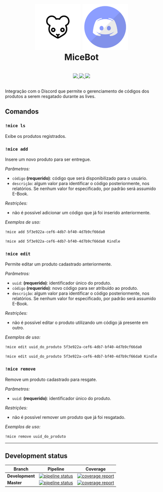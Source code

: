 <h1 align='center'>
    <img src='https://raw.githubusercontent.com/micebot/assets/master/images/logo-256x256.png' height="150">
    <img src='https://raw.githubusercontent.com/micebot/assets/master/images/discord-256x256.png' height="150"><br>
    MiceBot
</h1>
<br>
<div align='center'>
    <a href='https://github.com/psf/black'>
        <img src='https://img.shields.io/badge/code%20style-black-000000.svg'/>
    </a>
    <a href='https://github.com/micebot/discord/issues'>
        <img src='https://badgen.net/github/open-issues/micebot/discord'>
    </a>
    <a href='https://github.com/micebot/discord/commits/development'>
        <img src='https://badgen.net/github/last-commit/micebot/discord/development'>
    </a>
</div>
<br>

Integração com o Discord que permite o gerenciamento de códigos dos produtos
a serem resgatado durante as lives.

## Comandos

### `!mice ls`
Exibe os produtos registrados.


### `!mice add`

Insere um novo produto para ser entregue.

*Parâmetros:*
- `código` **(requerido)**: código que será disponibilizado para o usuário.
- `descrição`: algum valor para identificar o código posteriormente, nos
relatórios. Se nenhum valor for especificado, por padrão será assumido E-Book.

*Restrições:*
- não é possível adicionar um código que já foi inserido anteriormente.

*Exemplos de uso:*

`!mice add 5f3e922a-cef6-4db7-bf40-4d7b9cf66da0`

`!mice add 5f3e922a-cef6-4db7-bf40-4d7b9cf66da0 Kindle`


### `!mice edit`

Permite editar um produto cadastrado anteriormente.

*Parâmetros:*
- `uuid`: **(requerido)**: identificador único do produto.
- `código` **(requerido)**: novo código para ser atribuído ao produto.
- `descrição`: algum valor para identificar o código posteriormente, nos
relatórios. Se nenhum valor for especificado, por padrão será assumido E-Book.

*Restrições:*
- não é possível editar o produto utilizando um código já presente em outro.

*Exemplos de uso:*

`!mice edit uuid_do_produto 5f3e922a-cef6-4db7-bf40-4d7b9cf66da0`

`!mice edit uuid_do_produto 5f3e922a-cef6-4db7-bf40-4d7b9cf66da0 Kindle`


### `!mice remove`

Remove um produto cadastrado para resgate.

*Parâmetros:*
- `uuid`: **(requerido)**: identificador único do produto.

*Restrições:*
- não é possível remover um produto que já foi resgatado.

*Exemplos de uso:*

`!mice remove uuid_do_produto`


-----


## Development status

| Branch | Pipeline | Coverage |
| ------ | ----- | ----- |
| **Development** | [![pipeline status][1]][2] | [![coverage report][3]][4] |
| **Master** | [![pipeline status][5]][6] | [![coverage report][7]][8] |

[1]:https://gitlab.com/micebot/discord-ci/badges/development/pipeline.svg
[2]:https://gitlab.com/micebot/discord-ci/-/pipelines?page=1&scope=all&ref=development
[3]:https://gitlab.com/micebot/discord-ci/badges/development/coverage.svg
[4]:https://gitlab.com/micebot/discord-ci/-/commits/development
[5]:https://gitlab.com/micebot/discord-ci/badges/master/pipeline.svg
[6]:https://gitlab.com/micebot/discord-ci/-/pipelines?page=1&scope=all&ref=master
[7]:https://gitlab.com/micebot/discord-ci/badges/master/coverage.svg
[8]:https://gitlab.com/micebot/discord-ci/-/commits/master
